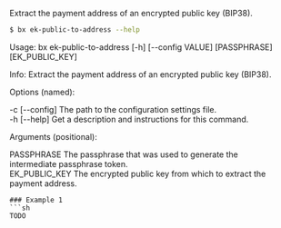 Extract the payment address of an encrypted public key (BIP38).  
```sh
$ bx ek-public-to-address --help
```
Usage: bx ek-public-to-address [-h] [--config VALUE] [PASSPHRASE]        
[EK_PUBLIC_KEY]                                                          

Info: Extract the payment address of an encrypted public key (BIP38).    

Options (named):

-c [--config]        The path to the configuration settings file.        
-h [--help]          Get a description and instructions for this command.

Arguments (positional):

PASSPHRASE           The passphrase that was used to generate the        
                     intermediate passphrase token.                      
EK_PUBLIC_KEY        The encrypted public key from which to extract the  
                     payment address.
```
### Example 1
```sh
TODO
```